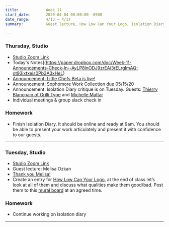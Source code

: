 ```yaml
---
title:            Week 11
start_date:       2020-04-04 00:00:00 -0500
date_range:       4/13 – 4/17
summary:          Guest lecture, How Low Can Your Logo, Isolation Diary continues

---
```


### Thursday, Studio

- [Studio Zoom Link](https://newschool.zoom.us/my/nikafisher)
- Today's Notes](https://paper.dropbox.com/doc/Week-11-Announcements-Check-In--AyLP8lnODJ9zrEAi3rELrgImAQ-ot93ixtxeis0Pb3A3xHeL)
- [Announcement: Little Chefs Beta is live!](https://chefs.fun/)
- Announcement: Sophomore Work Collection due 05/15/20
- Announcement: Isolation Diary critique is on Tuesday. Guests: [Thierry Blancpain of Grilli Type](https://www.grillitype.com/) and [Michelle Mattar](http://michellemattar.com/)
- Individual meetings & group slack check in

### Homework
- Finish Isolation Diary. It should be online and ready at 9am. You should be able to present your work articulately and present it with confidence to our guests.

---


### Tuesday, Studio

- [Studio Zoom Link](https://newschool.zoom.us/my/nikafisher)
- Guest lecture: Melisa Ozkan
- [Thank you Melisa!](https://ci.labud.nyc/guest-lectures/)
- Create an entry for [How Low Can Your Logo](https://howlowcanyourlogo.com/), at the end of class let&rsquo;s look at all of them and discuss what qualities make them good/bad. Post them to this [mural board](https://app.mural.co/t/labud2715/m/labud2715/1586536400326/fcb7f4b546b30c97e6ffd44cedf1a9046600244b) at an agreed time.

### Homework
- Continue working on isolation diary

---
